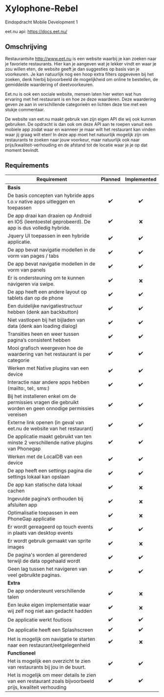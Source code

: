 # Xylophone-Rebel
Eindopdracht Mobile Development 1

eet.nu api: https://docs.eet.nu/

## Omschrijving
Restaurantsite http://www.eet.nu is een website waarbij je kan zoeken naar je favoriete restaurants. Hier kan je aangeven wat je lekker vindt en waar je zou willen eten, de website geeft je dan suggesties op basis van je voorkeuren. Je kan natuurlijk nog een hoop extra filters opgeveven bij het zoeken, denk hierbij bijvoorbeeld de mogelijkheid om online te bestellen, de gemiddelde waardering of dieetvoorkeuren.

Eet.nu is ook een sociale website, mensen laten hier weten wat hun ervaring met het restaurant is en hoe ze deze waarderen. Deze waardering geven ze aan in verschillende categorieën en lichten deze toe met een stukje commentaar.

De website van eet.nu maakt gebruik van zijn eigen API die wij ook kunnen gebruiken. De opdracht is dan ook om deze API aan te roepen vanuit een mobiele app zodat waar en wanneer je maar wilt het restaurant kan vinden waar jij graag wilt eten!
In deze app moet het natuurlijk mogelijk zijn om restaurants te zoeken naar jouw voorkeur, maar natuurlijk ook naar prijs/kwaliteit-verhouding en de afstand tot de locatie waar je je op dat moment bevindt.

## Requirements
| Requirement | Planned | Implemented |
| ----------- |:-------:|:-----------:| 
| **Basis** |
| De basis concepten van hybride apps t.o.v native apps uitleggen en toepassen | :heavy_check_mark: | :heavy_check_mark: | 
| De app draai kan draaien op Android en IOS (leentoestel geprobeerd). De app is dus volledig hybride. | :heavy_check_mark: | :x: |
| Jquery UI toepassen in een hybride applicatie. | :heavy_check_mark: | :heavy_check_mark: |
| De app bevat navigatie modellen in de vorm van pages / tabs | :heavy_check_mark: | :heavy_check_mark: |
| De app bevat navigatie modellen in de vorm van panels | :heavy_check_mark: | :heavy_check_mark: |
| Er is ondersteuning om te kunnen navigeren via swipe. | :heavy_check_mark: | :x: |
| De app heeft een andere layout op tablets dan op de phone | :heavy_check_mark: | :heavy_check_mark: |
| Een duidelijke navigatiestructuur hebben (denk aan backbutton) | :heavy_check_mark: | :heavy_check_mark: |
| Niet vastlopen bij het bijladen van data (denk aan loading dialog) | :heavy_check_mark: | :heavy_check_mark: |
| Transities heen en weer tussen pagina’s consistent hebben | :heavy_check_mark: | :heavy_check_mark: |
| Mooi grafisch weergeven hoe de waardering van het restaurant is per categorie | :heavy_check_mark: | :heavy_check_mark: |
| Werken met Native plugins van een device | :heavy_check_mark: | :heavy_check_mark: |
| Interactie naar andere apps hebben (mailto:, tel:, sms:) | :heavy_check_mark: | :heavy_check_mark: |
| Bij het installeren enkel om de permissies vragen die gebruikt worden en geen onnodige permissies vereisen | :heavy_check_mark: | :heavy_check_mark: |
| Externe link openen (in geval van eet.nu de website van het restaurant) | :heavy_check_mark: | :heavy_check_mark: |
| De applicatie maakt gebruikt van ten minste 2 verschillende native plugins van Phonegap | :heavy_check_mark: | :heavy_check_mark: |
| Werken met de LocalDB van een device | :heavy_check_mark: | :heavy_check_mark: |
| De app heeft een settings pagina die settings lokaal kan opslaan | :heavy_check_mark: | :heavy_check_mark: |
| De app kan statische data lokaal cachen | :heavy_check_mark: | :x: |
| Ingevulde pagina’s onthouden bij afsluiten app | :heavy_check_mark: | :x: |
| Optimalisatie toepassen in een PhoneGap applicatie | :heavy_check_mark: | :x: |
| Er wordt gereageerd op touch events in plaats van desktop events | :heavy_check_mark: | :heavy_check_mark: |
| Er wordt gebruik gemaakt van sprite images | :heavy_check_mark: | :x: |
| De pagina's worden al gerendered terwijl de data opgehaald wordt | :heavy_check_mark: | :heavy_check_mark: |
| Geen lag tussen het navigeren van veel gebruikte paginas. | :heavy_check_mark: | :heavy_check_mark: |
| **Extra** |
| De app ondersteunt verschillende talen | :heavy_check_mark: | :x: |
| Een leuke eigen implementatie waar wij zelf nog niet aan gedacht hadden | :heavy_check_mark: | :x: |
| De applicatie werkt foutloos | :heavy_check_mark: | :heavy_check_mark: |
| De applicatie heeft een Splashscreen | :heavy_check_mark: | :heavy_check_mark:|
| Het is mogelijk om navigatie te starten naar een restaurant/eetgelegenheid | :heavy_check_mark: | :x: |
| **Functioneel** |
| Het is mogelijk een overzicht te zien van restaurants bij jou in de buurt. | :heavy_check_mark: | :heavy_check_mark:|
| Het is mogelijk om meer details te zien van een restaurant zoals bijvoorbeeld prijs, kwaliteit verhouding | :heavy_check_mark: | :heavy_check_mark: |
